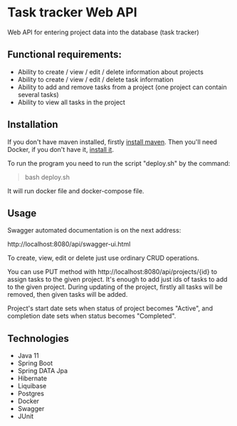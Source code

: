 # Task tracker Web API
Web API for entering project data into the database (task tracker)


## Functional requirements:
- Ability to create / view / edit / delete information about projects
- Ability to create / view / edit / delete task information
- Ability to add and remove tasks from a project (one project can contain several tasks)
- Ability to view all tasks in the project

## Installation

If you don't have maven installed, firstly [install maven](https://www.baeldung.com/install-maven-on-windows-linux-mac).
Then you'll need Docker, if you don't have it, [install it](https://docs.docker.com/engine/install/).

To run the program you need to run the script "deploy.sh" by the command:
>bash deploy.sh
> 
It will run docker file and docker-compose file.


## Usage

Swagger automated documentation is on the next address:

http://localhost:8080/api/swagger-ui.html

To create, view, edit or delete just use ordinary CRUD operations.

You can use PUT method with http://localhost:8080/api/projects/{id} to assign tasks to the given project.
It's enough to add just ids of tasks to add to the given project. During updating of the project, firstly all tasks will be removed, then given tasks will be added.

Project's start date sets when status of project becomes "Active", and completion date sets when status becomes "Completed".

## Technologies
- Java 11
- Spring Boot
- Spring DATA Jpa
- Hibernate
- Liquibase
- Postgres
- Docker
- Swagger
- JUnit